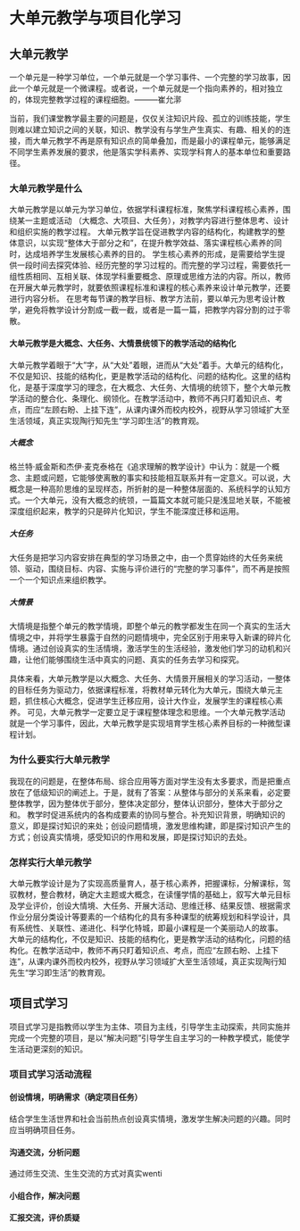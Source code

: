 # 大单元教学与项目化学习

## 大单元教学

一个单元是一种学习单位，一个单元就是一个学习事件、一个完整的学习故事，因此一个单元就是一个微课程。或者说，一个单元就是一个指向素养的，相对独立的，体现完整教学过程的课程细胞。———崔允漷

当前，我们课堂教学最主要的问题是，仅仅关注知识片段、孤立的训练技能，学生则难以建立知识之间的关联，知识、教学没有与学生产生真实、有趣、相关的的连接，而大单元教学不再是原有知识点的简单叠加，而是最小的课程单元，能够满足不同学生素养发展的要求，他是落实学科素养、实现学科育人的基本单位和重要路径。

### 大单元教学是什么

大单元教学是以单元为学习单位，依据学科课程标准，聚焦学科课程核心素养，围绕某一主题或活动 （大概念、大项目、大任务），对教学内容进行整体思考、设计和组织实施的教学过程。
大单元教学旨在促进教学内容的结构化，构建教学的整体意识，以实现“整体大于部分之和”，在提升教学效益、落实课程核心素养的同时，达成培养学生发展核心素养的目的。
学生核心素养的形成，是需要给学生提供一段时间去探究体验、经历完整的学习过程的。而完整的学习过程，需要依托一组性质相同、互相关联、体现学科重要概念、原理或思维方法的内容。所以，教师在开展大单元教学时，就要依照课程标准和课程的核心素养来设计单元教学，还要进行内容分析。
在思考每节课的教学目标、教学方法前，要以单元为思考设计教学，避免将教学设计分割成一截一截，或者是一篇一篇，把教学内容分割的过于零散。

#### 大单元教学是大概念、大任务、大情景统领下的教学活动的结构化

大单元教学着眼于“大”字，从“大处”着眼，进而从“大处”着手。大单元的结构化，不仅是知识、技能的结构化，更是教学活动的结构化、问题的结构化。这里的结构化，是基于深度学习的理念，在大概念、大任务、大情境的统领下，整个大单元教学活动的整合化、条理化、纲领化。在教学活动中，教师不再只盯着知识点、考点，而应“左顾右盼、上挂下连”，从课内课外而校内校外，视野从学习领域扩大至生活领域，真正实现陶行知先生“学习即生活”的教育观。

##### 大概念

格兰特·威金斯和杰伊·麦克泰格在《追求理解的教学设计》中认为：就是一个概念、主题或问题，它能够使离散的事实和技能相互联系并有一定意义。可以说，大概念是一种高阶思维的呈现样态，所折射的是一种整体层面的、系统科学的认知方式。一个大单元，没有大概念的统领，一篇篇文本就可能只是浅显地关联，不能被深度组织起来，教学的只是碎片化知识，学生不能深度迁移和运用。

##### 大任务

大任务是把学习内容安排在典型的学习场景之中，由一个贯穿始终的大任务来统领、驱动，围绕目标、内容、实施与评价进行的“完整的学习事件”，而不再是按照一个一个知识点来组织教学。

##### 大情景

大情境是指整个单元的教学情境，即整个单元的教学都发生在同一个真实的生活大情境之中，并将学生暴露于自然的问题情境中，完全区别于用来导入新课的碎片化情境。通过创设真实的生活情境，激活学生的生活经验，激发他们学习的动机和兴趣，让他们能够围绕生活中真实的问题、真实的任务去学习和探究。

具体来看，大单元教学是以大概念、大任务、大情景开展相关的学习活动，一整体的目标任务为驱动力，依据课程标准，将教材单元转化为大单元，围绕大单元主题，抓住核心大概念，促进学生迁移应用，设计大作业，发展学生的课程核心素养。
可见，大单元教学一定要立足于课程整体理念和思维。一个大单元教学活动就是一个学习事件，因此，大单元教学是实现培育学生核心素养目标的一种微型课程计划。

### 为什么要实行大单元教学

我现在的问题是，在整体布局、综合应用等方面对学生没有太多要求，而是把重点放在了低级知识的阐述上。于是，就有了答案：从整体与部分的关系来看，必定要整体教学，因为整体优于部分，整体决定部分，整体认识部分，整体大于部分之和。
教学时促进系统内的各构成要素的协同与整合。补充知识背景，明确知识的意义，即是探讨知识的来处；创设问题情境，激发思维构建，即是探讨知识产生的方式；创设真实情境，感受知识的作用和发展，即是探讨知识的去处。

### 怎样实行大单元教学

大单元教学设计是为了实现高质量育人，基于核心素养，把握课标，分解课标，驾驭教材，整合教材，确定大主题或大概念，在读懂学情的基础上，叙写大单元目标及学业评价，创设大情境、大任务、开展大活动、思维迁移、结果反馈、根据需求作业分层分类设计等要素的一个结构化的具有多种课型的统筹规划和科学设计，具有系统性、关联性、递进化、科学化特城，即最小课程是一个美丽动人的故事。
大单元的结构化，不仅是知识、技能的结构化，更是教学活动的结构化，问题的结构化。在教学活动中，教师不再只盯着知识点、考点，而应“左顾右盼、上挂下连”，从课内课外而校内校外，视野从学习领域扩大至生活领域，真正实现陶行知先生“学习即生活”的教育观。

## 项目式学习

项目式学习是指教师以学生为主体、项目为主线，引导学生主动探索，共同实施并完成一个完整的项目，是以“解决问题”引导学生自主学习的一种教学模式，能使学生活动更深刻的知识。

### 项目式学习活动流程

#### 创设情境，明确需求（确定项目任务）

结合学生生活世界和社会当前热点创设真实情境，激发学生解决问题的兴趣。同时应当明确项目任务。

#### 沟通交流，分析问题

通过师生交流、生生交流的方式对真实wenti

#### 小组合作，解决问题

#### 汇报交流，评价质疑

